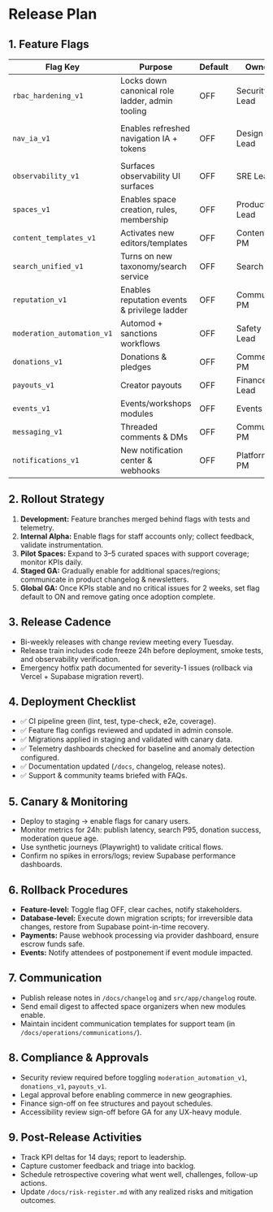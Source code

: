# Release Plan

## 1. Feature Flags
| Flag Key | Purpose | Default | Owner | Notes |
| --- | --- | --- | --- | --- |
| `rbac_hardening_v1` | Locks down canonical role ladder, admin tooling | OFF | Security Lead | Staff-only until Phase-1 gate |
| `nav_ia_v1` | Enables refreshed navigation IA + tokens | OFF | Design Lead | Staged rollout via staff cohort; nav telemetry recorded via `nav_interaction_total` |
| `observability_v1` | Surfaces observability UI surfaces | OFF | SRE Lead | Infra toggle, dashboards verified first |
| `spaces_v1` | Enables space creation, rules, membership | OFF | Product Lead | Phase 2 pilot with selected communities |
| `content_templates_v1` | Activates new editors/templates | OFF | Content PM | Depends on `spaces_v1` |
| `search_unified_v1` | Turns on new taxonomy/search service | OFF | Search PM | Requires index backfill |
| `reputation_v1` | Enables reputation events & privilege ladder | OFF | Community PM | Gate moderation tools |
| `moderation_automation_v1` | Automod + sanctions workflows | OFF | Safety Lead | Requires `reputation_v1` |
| `donations_v1` | Donations & pledges | OFF | Commerce PM | Sandbox + compliance gate |
| `payouts_v1` | Creator payouts | OFF | Finance Lead | Requires `donations_v1` |
| `events_v1` | Events/workshops modules | OFF | Events PM | Tied to `donations_v1` for paid events |
| `messaging_v1` | Threaded comments & DMs | OFF | Community PM | Monitor abuse metrics |
| `notifications_v1` | New notification center & webhooks | OFF | Platform PM | Roll out after events/donations |

## 2. Rollout Strategy
1. **Development:** Feature branches merged behind flags with tests and telemetry.
2. **Internal Alpha:** Enable flags for staff accounts only; collect feedback, validate instrumentation.
3. **Pilot Spaces:** Expand to 3–5 curated spaces with support coverage; monitor KPIs daily.
4. **Staged GA:** Gradually enable for additional spaces/regions; communicate in product changelog & newsletters.
5. **Global GA:** Once KPIs stable and no critical issues for 2 weeks, set flag default to ON and remove gating once adoption complete.

## 3. Release Cadence
- Bi-weekly releases with change review meeting every Tuesday.
- Release train includes code freeze 24h before deployment, smoke tests, and observability verification.
- Emergency hotfix path documented for severity-1 issues (rollback via Vercel + Supabase migration revert).

## 4. Deployment Checklist
- ✅ CI pipeline green (lint, test, type-check, e2e, coverage).
- ✅ Feature flag configs reviewed and updated in admin console.
- ✅ Migrations applied in staging and validated with canary data.
- ✅ Telemetry dashboards checked for baseline and anomaly detection configured.
- ✅ Documentation updated (`/docs`, changelog, release notes).
- ✅ Support & community teams briefed with FAQs.

## 5. Canary & Monitoring
- Deploy to staging -> enable flags for canary users.
- Monitor metrics for 24h: publish latency, search P95, donation success, moderation queue age.
- Use synthetic journeys (Playwright) to validate critical flows.
- Confirm no spikes in errors/logs; review Supabase performance dashboards.

## 6. Rollback Procedures
- **Feature-level:** Toggle flag OFF, clear caches, notify stakeholders.
- **Database-level:** Execute down migration scripts; for irreversible data changes, restore from Supabase point-in-time recovery.
- **Payments:** Pause webhook processing via provider dashboard, ensure escrow funds safe.
- **Events:** Notify attendees of postponement if event module impacted.

## 7. Communication
- Publish release notes in `/docs/changelog` and `src/app/changelog` route.
- Send email digest to affected space organizers when new modules enable.
- Maintain incident communication templates for support team (in `/docs/operations/communications/`).

## 8. Compliance & Approvals
- Security review required before toggling `moderation_automation_v1`, `donations_v1`, `payouts_v1`.
- Legal approval before enabling commerce in new geographies.
- Finance sign-off on fee structures and payout schedules.
- Accessibility review sign-off before GA for any UX-heavy module.

## 9. Post-Release Activities
- Track KPI deltas for 14 days; report to leadership.
- Capture customer feedback and triage into backlog.
- Schedule retrospective covering what went well, challenges, follow-up actions.
- Update `/docs/risk-register.md` with any realized risks and mitigation outcomes.
